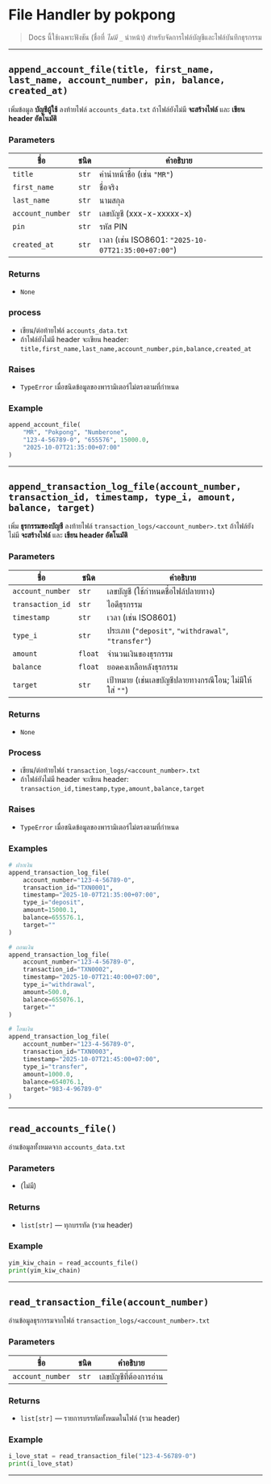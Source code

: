 #  File Handler by pokpong

> Docs นี้ใช้เฉพาะฟังชัน (ชื่อที่ *ไม่มี* `_` นำหน้า) สำหรับจัดการไฟล์บัญชีและไฟล์บันทึกธุรกรรม


---

## `append_account_file(title, first_name, last_name, account_number, pin, balance, created_at)`

เพิ่มข้อมูล **บัญชีผู้ใช้** ลงท้ายไฟล์ `accounts_data.txt`
ถ้าไฟล์ยังไม่มี **จะสร้างไฟล์** และ **เขียน header อัตโนมัติ**

### Parameters

| ชื่อ             | ชนิด    | คำอธิบาย                                           |
|------------------|---------|----------------------------------------------------|
| `title`          | `str`   | คำนำหน้าชื่อ (เช่น `"MR"`)                         |
| `first_name`     | `str`   | ชื่อจริง                                           |
| `last_name`      | `str`   | นามสกุล                                            |
| `account_number` | `str`   | เลขบัญชี (xxx-x-xxxxx-x)                           |
| `pin`            | `str`   | รหัส PIN                                           |
| `created_at`     | `str`   | เวลา (เช่น ISO8601: `"2025-10-07T21:35:00+07:00"`) |

### Returns

* `None`

### process

* เขียน/ต่อท้ายไฟล์ `accounts_data.txt`
* ถ้าไฟล์ยังไม่มี header จะเขียน header:
  `title,first_name,last_name,account_number,pin,balance,created_at`

### Raises

* `TypeError` เมื่อชนิดข้อมูลของพารามิเตอร์ไม่ตรงตามที่กำหนด

### Example

```python
append_account_file(
    "MR", "Pokpong", "Numberone",
    "123-4-56789-0", "655576", 15000.0,
    "2025-10-07T21:35:00+07:00"
)
```

---

## `append_transaction_log_file(account_number, transaction_id, timestamp, type_i, amount, balance, target)`

เพิ่ม **ธุรกรรมของบัญชี** ลงท้ายไฟล์ `transaction_logs/<account_number>.txt`
ถ้าไฟล์ยังไม่มี **จะสร้างไฟล์** และ **เขียน header อัตโนมัติ**

### Parameters

| ชื่อ             | ชนิด    | คำอธิบาย                                                |
|------------------|---------|---------------------------------------------------------|
| `account_number` | `str`   | เลขบัญชี (ใช้กำหนดชื่อไฟล์ปลายทาง)                      |
| `transaction_id` | `str`   | ไอดีธุรกรรม                                             |
| `timestamp`      | `str`   | เวลา (เช่น ISO8601)                                     |
| `type_i`         | `str`   | ประเภท (`"deposit"`, `"withdrawal"`, `"transfer"`)      |
| `amount`         | `float` | จำนวนเงินของธุรกรรม                                     |
| `balance`        | `float` | ยอดคงเหลือหลังธุรกรรม                                   |
| `target`         | `str`   | เป้าหมาย (เช่นเลขบัญชีปลายทางกรณีโอน; ไม่มีให้ใส่ `""`) |

### Returns

* `None`

### Process

* เขียน/ต่อท้ายไฟล์ `transaction_logs/<account_number>.txt`
* ถ้าไฟล์ยังไม่มี header จะเขียน header:
  `transaction_id,timestamp,type,amount,balance,target`

### Raises

* `TypeError` เมื่อชนิดข้อมูลของพารามิเตอร์ไม่ตรงตามที่กำหนด

### Examples

```python
# ฝากเงิน
append_transaction_log_file(
    account_number="123-4-56789-0",
    transaction_id="TXN0001",
    timestamp="2025-10-07T21:35:00+07:00",
    type_i="deposit",
    amount=15000.1,
    balance=655576.1,
    target=""
)

# ถอนเงิน
append_transaction_log_file(
    account_number="123-4-56789-0",
    transaction_id="TXN0002",
    timestamp="2025-10-07T21:40:00+07:00",
    type_i="withdrawal",
    amount=500.0,
    balance=655076.1,
    target=""
)

# โอนเงิน
append_transaction_log_file(
    account_number="123-4-56789-0",
    transaction_id="TXN0003",
    timestamp="2025-10-07T21:45:00+07:00",
    type_i="transfer",
    amount=1000.0,
    balance=654076.1,
    target="983-4-96789-0"
)
```

---

## `read_accounts_file()`

อ่านข้อมูลทั้งหมดจาก `accounts_data.txt`

### Parameters

* (ไม่มี)

### Returns

* `list[str]` — ทุกบรรทัด (รวม header)




### Example

```python
yim_kiw_chain = read_accounts_file()
print(yim_kiw_chain)
```

---

## `read_transaction_file(account_number)`

อ่านข้อมูลธุรกรรมจากไฟล์ `transaction_logs/<account_number>.txt`

### Parameters

| ชื่อ             | ชนิด  | คำอธิบาย               |
|------------------|-------|------------------------|
| `account_number` | `str` | เลขบัญชีที่ต้องการอ่าน |

### Returns

* `list[str]` — รายการบรรทัดทั้งหมดในไฟล์ (รวม header)


### Example

```python
i_love_stat = read_transaction_file("123-4-56789-0")
print(i_love_stat)
```

---
